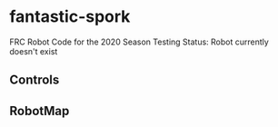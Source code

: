 # fantastic-spork
FRC Robot Code for the 2020 Season
Testing Status: Robot currently doesn't exist

## Controls

## RobotMap
